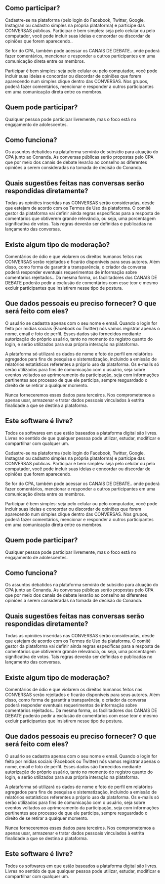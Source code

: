 ## Como participar?

Cadastre-se na plataforma (pelo login do Facebook, Twitter, Google, Instagran ou cadastro simples na própria plataforma) e participe das CONVERSAS públicas. Participar é bem simples: seja pelo celular ou pelo computador, você pode incluir suas ideias e concordar ou discordar de opiniões que forem aparecendo..

Se for do CPA, também pode acessar os CANAIS DE DEBATE.. onde poderá fazer comentários, mencionar e responder a outros participantes em uma comunicação direta entre os membros.

Participar é bem simples: seja pelo celular ou pelo computador, você pode incluir suas ideias e concordar ou discordar de opiniões que forem aparecendo num simples clique dentro das CONVERSAS. Nos grupos, poderá fazer comentários, mencionar e responder a outros participantes em uma comunicação direta entre os membros.

## Quem pode participar?

Qualquer pessoa pode participar livremente, mas o foco está no engajamento de adolescentes.

## Como funciona?

Os assuntos debatidos na plataforma servirão de subsidio para atuação do CPA junto ao Conanda.  As conversas públicas serão propostas pelo CPA que por meio dos canais de debate levarão ao conselho as diferentes opiniões a serem consideradas na tomada de decisão do Conanda.

## Quais sugestões feitas nas conversas serão respondidas diretamente?

Todas as opiniões inseridas nas CONVERSAS serão consideradas, desde que estejam de acordo com os Termos de Uso da plataforma.
O comitê gestor da plataforma vai definir ainda regras específicas para a resposta de comentários que obtiverem grande relevância, ou seja, uma porcentagem significativa de votos. Tais regras deverão ser definidas e publicadas no lançamento das conversas.

## Existe algum tipo de moderação?

Comentários de ódio e que violarem os direitos humanos feitos nas CONVERSAS serão rejeitados e ficarão disponíveis para seus autores. Além  disso,  como forma de garantir a transparência, o criador da conversa poderá responder eventuais requerimentos de informação sobre comentários rejeitados.. Da mesma forma, os facilitadores dos CANAIS DE DEBATE poderão pedir a exclusão de comentários com esse teor e mesmo excluir participantes que insistirem nesse tipo de postura.

## Que dados pessoais eu preciso fornecer? O que será feito com eles?

O usuário se cadastra apenas com o seu nome e email. Quando o login for feito por mídias sociais (Facebook ou Twitter) nós vamos registrar apenas o nome, email e foto de perfil. Esses dados são fornecidos mediante autorização do próprio usuário, tanto no momento do registro quanto do login, e serão utilizados para sua própria interação na plataforma.

A plataforma só utilizará os dados de nome e foto de perfil em relatórios agregados para fins de pesquisa e sistematização, incluindo a emissão de relatórios estatísticos referentes a próprio uso da plataforma. Os e-mails só serão utilizados para fins de comunicação com o usuário, seja sobre eventos voltados ao aprimoramento da participação, seja com informações pertinentes aos processo de que ele participa, sempre resguardado o direito de se retirar a qualquer momento.

Nunca forneceremos esses dados para terceiros. Nos comprometemos a apenas usar, armazenar e tratar dados pessoais vinculados à estrita finalidade a que se destina a plataforma.

## Este software é livre?

Todos os softwares em que estão baseados a plataforma digital são livres. Livres no sentido de que qualquer pessoa pode utilizar, estudar, modificar e compartilhar com qualquer um.


























Cadastre-se na plataforma (pelo login do Facebook, Twitter, Google, Instagran ou cadastro simples na própria plataforma) e participe das CONVERSAS públicas. Participar é bem simples: seja pelo celular ou pelo computador, você pode incluir suas ideias e concordar ou discordar de opiniões que forem aparecendo.

Se for do CPA, também pode acessar os CANAIS DE DEBATE.. onde poderá fazer comentários, mencionar e responder a outros participantes em uma comunicação direta entre os membros.

Participar é bem simples: seja pelo celular ou pelo computador, você pode incluir suas ideias e concordar ou discordar de opiniões que forem aparecendo num simples clique dentro das CONVERSAS. Nos grupos, poderá fazer comentários, mencionar e responder a outros participantes em uma comunicação direta entre os membros.


## Quem pode participar?

Qualquer pessoa pode participar livremente, mas o foco está no engajamento de adolescentes.


## Como funciona?

Os assuntos debatidos na plataforma servirão de subsidio para atuação do CPA junto ao Conanda.  As conversas públicas serão propostas pelo CPA que por meio dos canais de debate levarão ao conselho as diferentes opiniões a serem consideradas na tomada de decisão do Conanda.


## Quais sugestões feitas nas conversas serão respondidas diretamente?

Todas as opiniões inseridas nas CONVERSAS serão consideradas, desde que estejam de acordo com os Termos de Uso da plataforma.
O comitê gestor da plataforma vai definir ainda regras específicas para a resposta de comentários que obtiverem grande relevância, ou seja, uma porcentagem significativa de votos. Tais regras deverão ser definidas e publicadas no lançamento das conversas.


## Existe algum tipo de moderação?

Comentários de ódio e que violarem os direitos humanos feitos nas CONVERSAS serão rejeitados e ficarão disponíveis para seus autores. Além  disso,  como forma de garantir a transparência, o criador da conversa poderá responder eventuais requerimentos de informação sobre comentários rejeitados.. Da mesma forma, os facilitadores dos CANAIS DE DEBATE poderão pedir a exclusão de comentários com esse teor e mesmo excluir participantes que insistirem nesse tipo de postura.


## Que dados pessoais eu preciso fornecer? O que será feito com eles?

O usuário se cadastra apenas com o seu nome e email. Quando o login for feito por mídias sociais (Facebook ou Twitter) nós vamos registrar apenas o nome, email e foto de perfil. Esses dados são fornecidos mediante autorização do próprio usuário, tanto no momento do registro quanto do login, e serão utilizados para sua própria interação na plataforma.

A plataforma só utilizará os dados de nome e foto de perfil em relatórios agregados para fins de pesquisa e sistematização, incluindo a emissão de relatórios estatísticos referentes a próprio uso da plataforma. Os e-mails só serão utilizados para fins de comunicação com o usuário, seja sobre eventos voltados ao aprimoramento da participação, seja com informações pertinentes aos processo de que ele participa, sempre resguardado o direito de se retirar a qualquer momento.

Nunca forneceremos esses dados para terceiros. Nos comprometemos a apenas usar, armazenar e tratar dados pessoais vinculados à estrita finalidade a que se destina a plataforma.


## Este software é livre?

Todos os softwares em que estão baseados a plataforma digital são livres. Livres no sentido de que qualquer pessoa pode utilizar, estudar, modificar e compartilhar com qualquer um.
